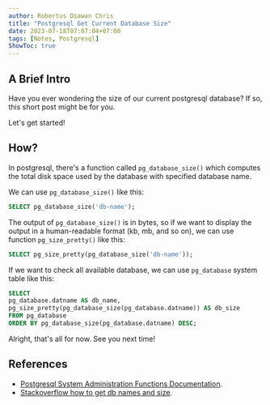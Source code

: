 ```yaml
---
author: Robertus Diawan Chris
title: "Postgresql Get Current Database Size"
date: 2023-07-18T07:07:04+07:00
tags: [Notes, Postgresql]
ShowToc: true
---
```


## A Brief Intro

Have you ever wondering the size of our current postgresql database? If so,
this short post might be for you.

Let's get started!

## How?

In postgresql, there's a function called `pg_database_size()` which computes
the total disk space used by the database with specified database name.

We can use `pg_database_size()` like this:
```sql
SELECT pg_database_size('db-name');
```

The output of `pg_database_size()` is in bytes, so if we want to display
the output in a human-readable format (kb, mb, and so on), we can use function
`pg_size_pretty()` like this:
```sql
SELECT pg_size_pretty(pg_database_size('db-name'));
```

If we want to check all available database, we can use `pg_database` system
table like this:
```sql
SELECT
pg_database.datname AS db_name,
pg_size_pretty(pg_database_size(pg_database.datname)) AS db_size
FROM pg_database
ORDER BY pg_database_size(pg_database.datname) DESC;
```

Alright, that's all for now. See you next time!

## References

- [Postgresql System Administration Functions
Documentation](https://www.postgresql.org/docs/current/functions-admin.html).
- [Stackoverflow how to get db names and
size](https://stackoverflow.com/a/18907188).
